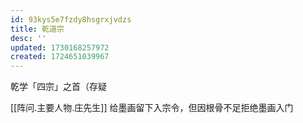 ```yaml
---
id: 93kys5e7fzdy8hsgrxjvdzs
title: 乾道宗
desc: ''
updated: 1730168257972
created: 1724651039967
---
```


乾学「四宗」之首（存疑

[[阵问.主要人物.庄先生]] 给墨画留下入宗令，但因根骨不足拒绝墨画入门
